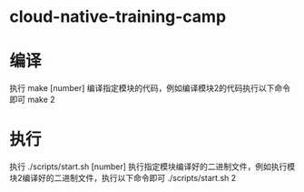 # cloud-native-training-camp

# 编译
执行 make [number] 编译指定模块的代码，例如编译模块2的代码执行以下命令即可
make 2
# 执行
执行 ./scripts/start.sh [number] 执行指定模块编译好的二进制文件，例如执行模块2编译好的二进制文件，执行以下命令即可
./scripts/start.sh 2
